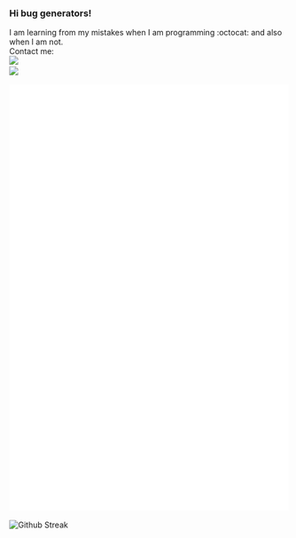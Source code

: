 ### Hi bug generators!
I am learning from my mistakes when I am programming :octocat: and also when I am not.  
Contact me:    
[![](https://img.shields.io/badge/LinkedIn-0077B5?style=for-the-badge&logo=linkedin&logoColor=white)](https://www.linkedin.com/in/david-villalobos-b099721bb/)  
[![](https://img.shields.io/badge/Gmail-D14836?style=for-the-badge&logo=gmail&logoColor=white)](mailto:villalobosgonzalezluisdavid@gmail.com)  

![Personal Metrics](https://github.com/DavidVillalobos/DavidVillalobos/blob/master/github-metrics.svg)  

![Github Streak](https://github-readme-streak-stats.herokuapp.com/?user=DavidVillalobos&theme=dark&background=202124)  
